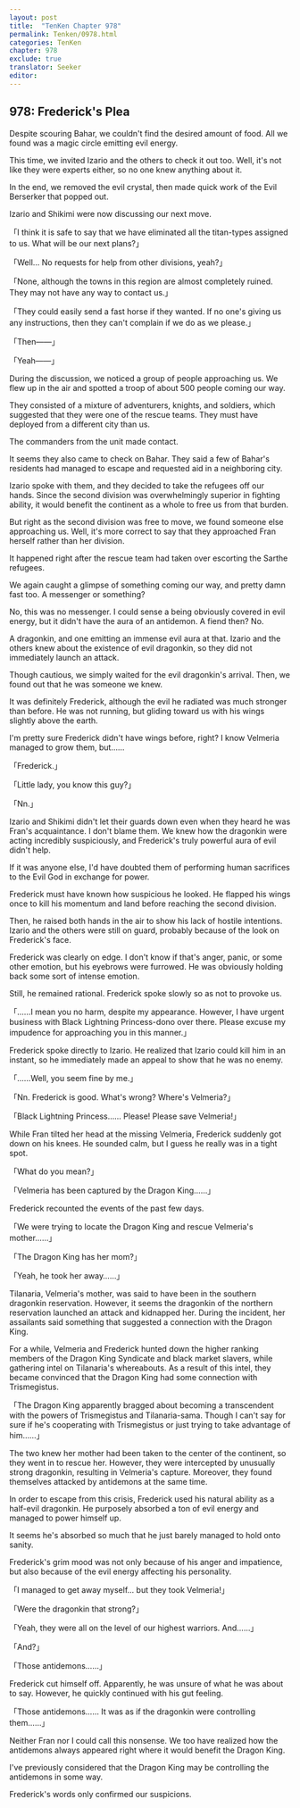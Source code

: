 ```yaml
---
layout: post
title:  "TenKen Chapter 978"
permalink: Tenken/0978.html
categories: TenKen
chapter: 978
exclude: true
translator: Seeker
editor: 
---
```

<h2>978: Frederick's Plea</h2>

 Despite scouring Bahar, we couldn't find the desired amount of food. All we found was a magic circle emitting evil energy.

 This time, we invited Izario and the others to check it out too. Well, it's not like they were experts either, so no one knew anything about it.

 In the end, we removed the evil crystal, then made quick work of the Evil Berserker that popped out.

 Izario and Shikimi were now discussing our next move.

「I think it is safe to say that we have eliminated all the titan-types assigned to us. What will be our next plans?」

「Well… No requests for help from other divisions, yeah?」

「None, although the towns in this region are almost completely ruined. They may not have any way to contact us.」

「They could easily send a fast horse if they wanted. If no one's giving us any instructions, then they can't complain if we do as we please.」

「Then――」

「Yeah――」

 During the discussion, we noticed a group of people approaching us. We flew up in the air and spotted a troop of about 500 people coming our way.

 They consisted of a mixture of adventurers, knights, and soldiers, which suggested that they were one of the rescue teams. They must have deployed from a different city than us.

 The commanders from the unit made contact.

 It seems they also came to check on Bahar. They said a few of Bahar's residents had managed to escape and requested aid in a neighboring city.

 Izario spoke with them, and they decided to take the refugees off our hands. Since the second division was overwhelmingly superior in fighting ability, it would benefit the continent as a whole to free us from that burden.

 But right as the second division was free to move, we found someone else approaching us. Well, it's more correct to say that they approached Fran herself rather than her division.

 It happened right after the rescue team had taken over escorting the Sarthe refugees.

 We again caught a glimpse of something coming our way, and pretty damn fast too. A messenger or something?

 No, this was no messenger. I could sense a being obviously covered in evil energy, but it didn't have the aura of an antidemon. A fiend then? No.

 A dragonkin, and one emitting an immense evil aura at that. Izario and the others knew about the existence of evil dragonkin, so they did not immediately launch an attack.

 Though cautious, we simply waited for the evil dragonkin's arrival. Then, we found out that he was someone we knew.

 It was definitely Frederick, although the evil he radiated was much stronger than before. He was not running, but gliding toward us with his wings slightly above the earth.

 I'm pretty sure Frederick didn't have wings before, right? I know Velmeria managed to grow them, but……

「Frederick.」

「Little lady, you know this guy?」

「Nn.」

 Izario and Shikimi didn't let their guards down even when they heard he was Fran's acquaintance. I don't blame them. We knew how the dragonkin were acting incredibly suspiciously, and Frederick's truly powerful aura of evil didn't help.

 If it was anyone else, I'd have doubted them of performing human sacrifices to the Evil God in exchange for power.

 Frederick must have known how suspicious he looked. He flapped his wings once to kill his momentum and land before reaching the second division.

 Then, he raised both hands in the air to show his lack of hostile intentions. Izario and the others were still on guard, probably because of the look on Frederick's face.

 Frederick was clearly on edge. I don't know if that's anger, panic, or some other emotion, but his eyebrows were furrowed. He was obviously holding back some sort of intense emotion.

 Still, he remained rational. Frederick spoke slowly so as not to provoke us.

「……I mean you no harm, despite my appearance. However, I have urgent business with Black Lightning Princess-dono over there. Please excuse my impudence for approaching you in this manner.」

 Frederick spoke directly to Izario. He realized that Izario could kill him in an instant, so he immediately made an appeal to show that he was no enemy.

「……Well, you seem fine by me.」

「Nn. Frederick is good. What's wrong? Where's Velmeria?」

「Black Lightning Princess…… Please! Please save Velmeria!」

 While Fran tilted her head at the missing Velmeria, Frederick suddenly got down on his knees. He sounded calm, but I guess he really was in a tight spot.

「What do you mean?」

「Velmeria has been captured by the Dragon King……」

 Frederick recounted the events of the past few days.

「We were trying to locate the Dragon King and rescue Velmeria's mother……」

「The Dragon King has her mom?」

「Yeah, he took her away……」

 Tilanaria, Velmeria's mother, was said to have been in the southern dragonkin reservation. However, it seems the dragonkin of the northern reservation launched an attack and kidnapped her. During the incident, her assailants said something that suggested a connection with the Dragon King.

 For a while, Velmeria and Frederick hunted down the higher ranking members of the Dragon King Syndicate and black market slavers, while gathering intel on Tilanaria's whereabouts. As a result of this intel, they became convinced that the Dragon King had some connection with Trismegistus.

「The Dragon King apparently bragged about becoming a transcendent with the powers of Trismegistus and Tilanaria-sama. Though I can't say for sure if he's cooperating with Trismegistus or just trying to take advantage of him……」

 The two knew her mother had been taken to the center of the continent, so they went in to rescue her. However, they were intercepted by unusually strong dragonkin, resulting in Velmeria's capture. Moreover, they found themselves attacked by antidemons at the same time.

 In order to escape from this crisis, Frederick used his natural ability as a half-evil dragonkin. He purposely absorbed a ton of evil energy and managed to power himself up.

 It seems he's absorbed so much that he just barely managed to hold onto sanity.

 Frederick's grim mood was not only because of his anger and impatience, but also because of the evil energy affecting his personality.

「I managed to get away myself… but they took Velmeria!」

「Were the dragonkin that strong?」

「Yeah, they were all on the level of our highest warriors. And……」

「And?」

「Those antidemons……」

 Frederick cut himself off. Apparently, he was unsure of what he was about to say. However, he quickly continued with his gut feeling.

「Those antidemons…… It was as if the dragonkin were controlling them……」

 Neither Fran nor I could call this nonsense. We too have realized how the antidemons always appeared right where it would benefit the Dragon King.

 I've previously considered that the Dragon King may be controlling the antidemons in some way.

 Frederick's words only confirmed our suspicions.



